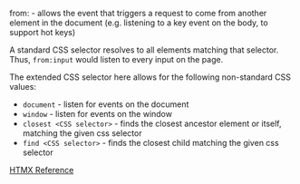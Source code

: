from:<Extended CSS selector> - allows the event that triggers a request to come from another element in the document (e.g. listening to a key event on the body, to support hot keys)

A standard CSS selector resolves to all elements matching that selector.
Thus, `from:input` would listen to every input on the page.

The extended CSS selector here allows for the following non-standard CSS values:

* `document` - listen for events on the document
* `window` - listen for events on the window
* `closest <CSS selector>` - finds the closest ancestor element or itself, matching the given css selector
* `find <CSS selector>` - finds the closest child matching the given css selector


[HTMX Reference](https://htmx.org/attributes/hx-trigger/)
